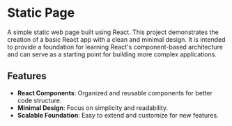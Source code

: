 # Static Page

A simple static web page built using React. This project demonstrates the creation of a basic React app with a clean and minimal design. It is intended to provide a foundation for learning React's component-based architecture and can serve as a starting point for building more complex applications.

## Features

- **React Components**: Organized and reusable components for better code structure.
- **Minimal Design**: Focus on simplicity and readability.
- **Scalable Foundation**: Easy to extend and customize for new features.


